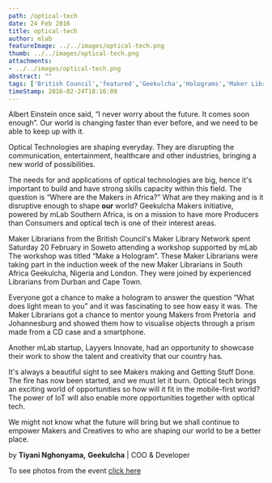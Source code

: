 ```yaml
---
path: /optical-tech
date: 24 Feb 2016
title: optical-tech
author: mlab
featureImage: ../../images/optical-tech.png
thumb: ../../images/optical-tech.png
attachments: 
- ../../images/optical-tech.png
abstract: ""
tags: ['British Council','featured','Geekulcha','Holograms','Maker Librarians','Makers','mLab','mobile','smartphones','Soweto']
timeStamp: 2016-02-24T18:16:09
---
```


Albert Einstein once said, “I never worry about the future. It comes soon enough”. Our world is changing faster than ever before, and we need to be able to keep up with it.

Optical Technologies are shaping everyday. They are disrupting the communication, entertainment, healthcare and other industries, bringing a new world of possibilities.

The needs for and applications of optical technologies are big, hence it's important to build and have strong skills capacity within this field. The question is “Where are the Makers in Africa?” What are they making and is it disruptive enough to shape **our** world? Geekulcha Makers initiative, powered by mLab Southern Africa, is on a mission to have more Producers than Consumers and optical tech is one of their interest areas.

Maker Librarians from the British Council's Maker Library Network spent Saturday 20 February in Soweto attending a workshop supported by mLab The workshop was titled “Make a Hologram”. These Maker Librarians were taking part in the induction week of the new Maker Librarians in South Africa Geekulcha, Nigeria and London. They were joined by experienced Librarians from Durban and Cape Town.

Everyone got a chance to make a hologram to answer the question “What does light mean to you” and it was fascinating to see how easy it was. The Maker Librarians got a chance to mentor young Makers from Pretoria  and Johannesburg and showed them how to visualise objects through a prism made from a CD case and a smartphone.

Another mLab startup, Layyers Innovate, had an opportunity to showcase their work to show the talent and creativity that our country has.

It's always a beautiful sight to see Makers making and Getting Stuff Done. The fire has now been started, and we must let it burn. Optical tech brings an exciting world of opportunities so how will it fit in the mobile-first world? The power of IoT will also enable more opportunities together with optical tech.

We might not know what the future will bring but we shall continue to empower Makers and Creatives to who are shaping our world to be a better place.

by **Tiyani Nghonyama,** **Geekulcha** | COO &amp; Developer

To see photos from the event [click here](https:&#x2F;&#x2F;www.flickr.com&#x2F;photos&#x2F;geekulcha&#x2F;albums&#x2F;72157664730718042)


